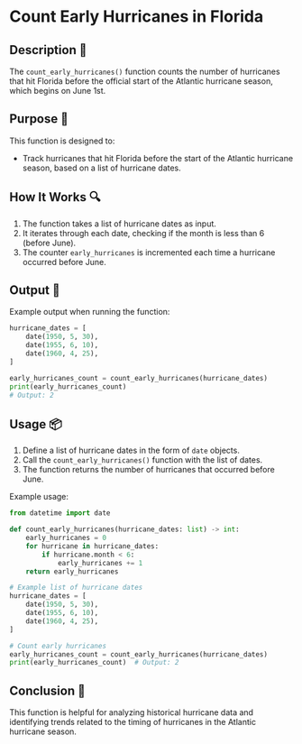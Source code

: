 # Count Early Hurricanes in Florida

## Description 📝

The `count_early_hurricanes()` function counts the number of hurricanes that hit Florida before the official start of the Atlantic hurricane season, which begins on June 1st.

## Purpose 🎯

This function is designed to:

-   Track hurricanes that hit Florida before the start of the Atlantic hurricane season, based on a list of hurricane dates.

## How It Works 🔍

1. The function takes a list of hurricane dates as input.
2. It iterates through each date, checking if the month is less than 6 (before June).
3. The counter `early_hurricanes` is incremented each time a hurricane occurred before June.

## Output 📜

Example output when running the function:

```python
hurricane_dates = [
    date(1950, 5, 30),
    date(1955, 6, 10),
    date(1960, 4, 25),
]

early_hurricanes_count = count_early_hurricanes(hurricane_dates)
print(early_hurricanes_count)
# Output: 2
```

## Usage 📦

1. Define a list of hurricane dates in the form of `date` objects.
2. Call the `count_early_hurricanes()` function with the list of dates.
3. The function returns the number of hurricanes that occurred before June.

Example usage:

```python
from datetime import date

def count_early_hurricanes(hurricane_dates: list) -> int:
    early_hurricanes = 0
    for hurricane in hurricane_dates:
        if hurricane.month < 6:
            early_hurricanes += 1
    return early_hurricanes

# Example list of hurricane dates
hurricane_dates = [
    date(1950, 5, 30),
    date(1955, 6, 10),
    date(1960, 4, 25),
]

# Count early hurricanes
early_hurricanes_count = count_early_hurricanes(hurricane_dates)
print(early_hurricanes_count)  # Output: 2
```

## Conclusion 🚀

This function is helpful for analyzing historical hurricane data and identifying trends related to the timing of hurricanes in the Atlantic hurricane season.

